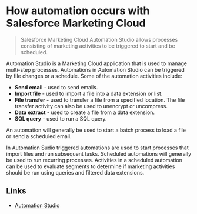 # How automation occurs with Salesforce Marketing Cloud

> Salesforce Marketing Cloud Automation Studio allows processes consisting of marketing activities to be triggered to start and be scheduled.

Automation Studio is a Marketing Cloud application that is used to manage multi-step processes. Automations in Automation Studio can be triggered by file changes or a schedule. Some of the automation activities include: 

* **Send email** - used to send emails.
* **Import file** - used to import a file into a data extension or list.
* **File transfer** - used to transfer a file from a specified location. The file transfer activity can also be used to unencrypt or uncompress.
* **Data extract** - used to create a file from a data extension.
* **SQL query** - used to run a SQL query.

An automation will generally be used to start a batch process to load a file or send a scheduled email.

In Automation Sudio triggered automations are used to start processes that import files and run subsequent tasks. Scheduled automations will generally be used to run recurring processes. Activities in a scheduled automation can be used to evaluate segments to determine if marketing activities should be run using queries and filtered data extensions.

## Links

* [Automation Studio](https://help.marketingcloud.com/en/documentation/automation_studio/)